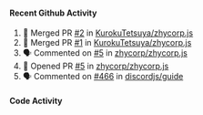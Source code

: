 #### Recent Github Activity

<!--START_SECTION:activity-->
1. 🎉 Merged PR [#2](https://github.com//KurokuTetsuya/zhycorp.js/pull/2) in [KurokuTetsuya/zhycorp.js](https://github.com//KurokuTetsuya/zhycorp.js)
2. 🎉 Merged PR [#1](https://github.com//KurokuTetsuya/zhycorp.js/pull/1) in [KurokuTetsuya/zhycorp.js](https://github.com//KurokuTetsuya/zhycorp.js)
3. 🗣 Commented on [#5](https://github.com//zhycorp/zhycorp.js/issues/5) in [zhycorp/zhycorp.js](https://github.com//zhycorp/zhycorp.js)
4. 💪 Opened PR [#5](https://github.com//zhycorp/zhycorp.js/pull/5) in [zhycorp/zhycorp.js](https://github.com//zhycorp/zhycorp.js)
5. 🗣 Commented on [#466](https://github.com//discordjs/guide/issues/466) in [discordjs/guide](https://github.com//discordjs/guide)
<!--END_SECTION:activity-->


#### Code Activity

<!--START_SECTION:waka-->
<!--END_SECTION:waka-->
